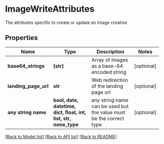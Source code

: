 # ImageWriteAttributes

The attributes specific to create or update an Image creative

## Properties
Name | Type | Description | Notes
------------ | ------------- | ------------- | -------------
**base64_strings** | **[str]** | Array of images as a base-64 encoded string | [optional] 
**landing_page_url** | **str** | Web redirection of the landing page url | [optional] 
**any string name** | **bool, date, datetime, dict, float, int, list, str, none_type** | any string name can be used but the value must be the correct type | [optional]

[[Back to Model list]](../README.md#documentation-for-models) [[Back to API list]](../README.md#documentation-for-api-endpoints) [[Back to README]](../README.md)


